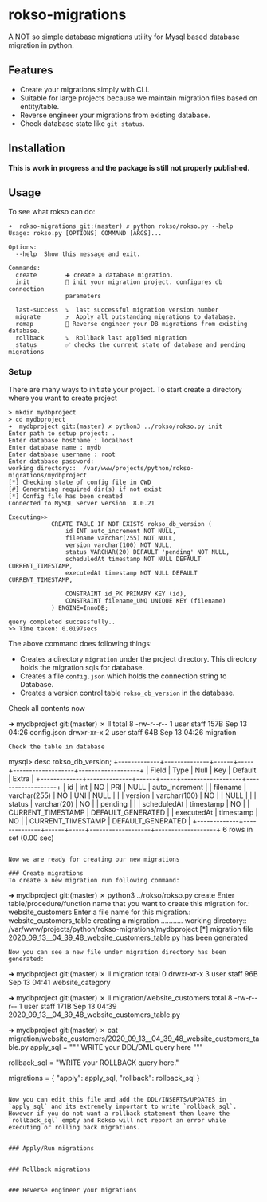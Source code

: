 # rokso-migrations

A NOT so simple database migrations utility for Mysql based database migration in python.

## Features

* Create your migrations simply with CLI.
* Suitable for large projects because we maintain migration files based on entity/table.
* Reverse engineer your migrations from existing database.
* Check database state like `git status`.

## Installation

**This is work in progress and the package is still not properly published.**


## Usage

To see what rokso can do:
```
➜  rokso-migrations git:(master) ✗ python rokso/rokso.py --help
Usage: rokso.py [OPTIONS] COMMAND [ARGS]...

Options:
  --help  Show this message and exit.

Commands:
  create        ➕ create a database migration.
  init          🚀 init your migration project. configures db connection
                parameters

  last-success  ⤵️  last successful migration version number
  migrate       ⤴️  Apply all outstanding migrations to database.
  remap         🔄 Reverse engineer your DB migrations from existing database.
  rollback      ⤵️  Rollback last applied migration
  status        ✅ checks the current state of database and pending migrations

```

### Setup
There are many ways to initiate your project.
To start create a directory where you want to create project

```
> mkdir mydbproject
> cd mydbproject
➜  mydbproject git:(master) ✗ python3 ../rokso/rokso.py init
Enter path to setup project: .
Enter database hostname : localhost
Enter database name : mydb
Enter database username : root
Enter database password:
working directory::  /var/www/projects/python/rokso-migrations/mydbproject
[*] Checking state of config file in CWD
[#] Generating required dir(s) if not exist
[*] Config file has been created
Connected to MySQL Server version  8.0.21

Executing>>
            CREATE TABLE IF NOT EXISTS rokso_db_version (
                id INT auto_increment NOT NULL,
                filename varchar(255) NOT NULL,
                version varchar(100) NOT NULL,
                status VARCHAR(20) DEFAULT 'pending' NOT NULL,
                scheduledAt timestamp NOT NULL DEFAULT CURRENT_TIMESTAMP,
                executedAt timestamp NOT NULL DEFAULT CURRENT_TIMESTAMP,

                CONSTRAINT id_PK PRIMARY KEY (id),
                CONSTRAINT filename_UNQ UNIQUE KEY (filename)
            ) ENGINE=InnoDB;

query completed successfully..
>> Time taken: 0.0197secs
```
The above command does following things:
- Creates a directory `migration` under the project directory. This directory holds the migration sqls for database.
- Creates a file `config.json` which holds the connection string to Database.
- Creates a version control table `rokso_db_version` in the database.

Check all contents now

➜  mydbproject git:(master) ✗ ll
total 8
-rw-r--r--  1 user  staff   157B Sep 13 04:26 config.json
drwxr-xr-x  2 user  staff    64B Sep 13 04:26 migration

```
Check the table in database
```
mysql> desc rokso_db_version;
+-------------+--------------+------+-----+-------------------+-------------------+
| Field       | Type         | Null | Key | Default           | Extra             |
+-------------+--------------+------+-----+-------------------+-------------------+
| id          | int          | NO   | PRI | NULL              | auto_increment    |
| filename    | varchar(255) | NO   | UNI | NULL              |                   |
| version     | varchar(100) | NO   |     | NULL              |                   |
| status      | varchar(20)  | NO   |     | pending           |                   |
| scheduledAt | timestamp    | NO   |     | CURRENT_TIMESTAMP | DEFAULT_GENERATED |
| executedAt  | timestamp    | NO   |     | CURRENT_TIMESTAMP | DEFAULT_GENERATED |
+-------------+--------------+------+-----+-------------------+-------------------+
6 rows in set (0.00 sec)

```

Now we are ready for creating our new migrations

### Create migrations
To create a new migration run following command:

```
➜  mydbproject git:(master) ✗ python3 ../rokso/rokso.py create
Enter table/procedure/function name that you want to create this migration for.: website_customers
Enter a file name for this migration.: website_customers_table
creating a migration ...........
working directory::  /var/www/projects/python/rokso-migrations/mydbproject
[*] migration file 2020_09_13__04_39_48_website_customers_table.py has been generated
```
Now you can see a new file under migration directory has been generated:
```
➜  mydbproject git:(master) ✗ ll migration
total 0
drwxr-xr-x  3 user  staff    96B Sep 13 04:41 website_category

➜  mydbproject git:(master) ✗ ll migration/website_customers
total 8
-rw-r--r--  1 user  staff   171B Sep 13 04:39 2020_09_13__04_39_48_website_customers_table.py

➜  mydbproject git:(master) ✗ cat migration/website_customers/2020_09_13__04_39_48_website_customers_table.py
apply_sql = """
WRITE your DDL/DML query here
"""

rollback_sql = "WRITE your ROLLBACK query here."

migrations = {
    "apply": apply_sql,
    "rollback": rollback_sql
}

```

Now you can edit this file and add the DDL/INSERTS/UPDATES in `apply_sql` and its extremely important to write `rollback_sql`. However if you do not want a rollback statement then leave the `rollback_sql` empty and Rokso will not report an error while executing or rolling back migrations.


### Apply/Run migrations


### Rollback migrations


### Reverse engineer your migrations

